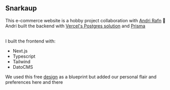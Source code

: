 ## Snarkaup

This e-commerce website is a hobby project collaboration with [Andri Rafn](https://github.com/AndriRafnR) 🤝
<br>Andri built the backend with [Vercel's Postgres solution](https://vercel.com/docs/storage/vercel-postgres) and [Prisma](https://www.prisma.io)

<br> I built the frontend with:

- Next.js
- Typescript
- Tailwind
- DatoCMS

We used this free [design](https://www.figma.com/file/S2qa5zFljHDDKLOdP50Dpo/3legant-E-Commerce-UI-Design-Template-(Community)?node-id=3%3A674&mode=dev) as a blueprint but added our personal flair and preferences here and there
